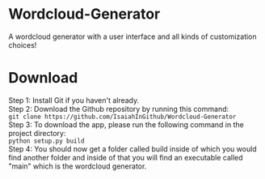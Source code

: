 # Wordcloud-Generator
A wordcloud generator with a user interface and all kinds of customization choices!

# Download
Step 1: Install Git if you haven't already.
</br>
Step 2: Download the Github repository by running this command:</br>
```git clone https://github.com/IsaiahInGithub/Wordcloud-Generator```
</br>
Step 3: To download the app, please run the following command in the project directory:
</br>
```python setup.py build```
</br>
Step 4: You should now get a folder called build inside of which you would find another folder and inside of that you will find an executable called "main" which is the wordcloud generator.
